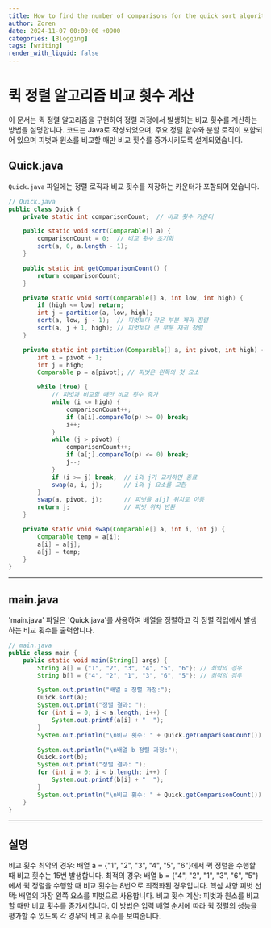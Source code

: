 ```yaml
---
title: How to find the number of comparisons for the quick sort algorithm (Java)
author: Zoren
date: 2024-11-07 00:00:00 +0900
categories: [Blogging]
tags: [writing]
render_with_liquid: false
---
```


# 퀵 정렬 알고리즘 비교 횟수 계산

이 문서는 퀵 정렬 알고리즘을 구현하여 정렬 과정에서 발생하는 비교 횟수를 계산하는 방법을 설명합니다. 코드는 Java로 작성되었으며, 주요 정렬 함수와 분할 로직이 포함되어 있으며 피벗과 원소를 비교할 때만 비교 횟수를 증가시키도록 설계되었습니다.



## Quick.java

`Quick.java` 파일에는 정렬 로직과 비교 횟수를 저장하는 카운터가 포함되어 있습니다.

```java
// Quick.java
public class Quick {
    private static int comparisonCount;  // 비교 횟수 카운터

    public static void sort(Comparable[] a) {
        comparisonCount = 0;  // 비교 횟수 초기화
        sort(a, 0, a.length - 1);
    }

    public static int getComparisonCount() {
        return comparisonCount;
    }

    private static void sort(Comparable[] a, int low, int high) {
        if (high <= low) return;
        int j = partition(a, low, high);
        sort(a, low, j - 1);  // 피벗보다 작은 부분 재귀 정렬
        sort(a, j + 1, high); // 피벗보다 큰 부분 재귀 정렬
    }

    private static int partition(Comparable[] a, int pivot, int high) {
        int i = pivot + 1;
        int j = high;
        Comparable p = a[pivot]; // 피벗은 왼쪽의 첫 요소

        while (true) {
            // 피벗과 비교할 때만 비교 횟수 증가
            while (i <= high) {
                comparisonCount++;
                if (a[i].compareTo(p) >= 0) break;
                i++;
            }
            while (j > pivot) {
                comparisonCount++;
                if (a[j].compareTo(p) <= 0) break;
                j--;
            }
            if (i >= j) break;  // i와 j가 교차하면 종료
            swap(a, i, j);      // i와 j 요소를 교환
        }
        swap(a, pivot, j);      // 피벗을 a[j] 위치로 이동
        return j;               // 피벗 위치 반환
    }

    private static void swap(Comparable[] a, int i, int j) {
        Comparable temp = a[i];
        a[i] = a[j];
        a[j] = temp;
    }
}
```

---

## main.java
'main.java' 파일은 'Quick.java'를 사용하여 배열을 정렬하고 각 정렬 작업에서 발생하는 비교 횟수를 출력합니다.

```java
// main.java
public class main {
    public static void main(String[] args) {
        String a[] = {"1", "2", "3", "4", "5", "6"}; // 최악의 경우
        String b[] = {"4", "2", "1", "3", "6", "5"}; // 최적의 경우

        System.out.println("배열 a 정렬 과정:");
        Quick.sort(a);
        System.out.print("정렬 결과: ");
        for (int i = 0; i < a.length; i++) {
            System.out.printf(a[i] + "  ");
        }
        System.out.println("\n비교 횟수: " + Quick.getComparisonCount());

        System.out.println("\n배열 b 정렬 과정:");
        Quick.sort(b);
        System.out.print("정렬 결과: ");
        for (int i = 0; i < b.length; i++) {
            System.out.printf(b[i] + "  ");
        }
        System.out.println("\n비교 횟수: " + Quick.getComparisonCount());
    }
}
```

---

## 설명
비교 횟수
최악의 경우: 배열 a = {"1", "2", "3", "4", "5", "6"}에서 퀵 정렬을 수행할 때 비교 횟수는 15번 발생합니다.
최적의 경우: 배열 b = {"4", "2", "1", "3", "6", "5"}에서 퀵 정렬을 수행할 때 비교 횟수는 8번으로 최적화된 경우입니다.
핵심 사항
피벗 선택: 배열의 가장 왼쪽 요소를 피벗으로 사용합니다.
비교 횟수 계산: 피벗과 원소를 비교할 때만 비교 횟수를 증가시킵니다.
이 방법은 입력 배열 순서에 따라 퀵 정렬의 성능을 평가할 수 있도록 각 경우의 비교 횟수를 보여줍니다.